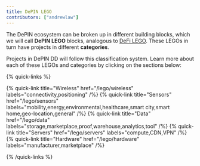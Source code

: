 ```yaml
---
title: DePIN LEGO
contributors: ["andrewlaw"]
---
```


The DePIN ecosystem can be broken up in different building blocks, which we will call **DePIN LEGO** blocks, analogous to [DeFi LEGO](https://phemex.com/academy/defi-composability-money-lego). These LEGOs in turn have projects in different **categories**.

Projects in DePIN DD will follow this classification system. Learn more about each of these LEGOs and categories by clicking on the sections below:

{% quick-links %}

{% quick-link title="Wireless" href="/lego/wireless" labels="connectivity,positioning" /%}
{% quick-link title="Sensors" href="/lego/sensors" labels="mobility,energy,environmental,healthcare,smart city,smart home,geo-location,general" /%}
{% quick-link title="Data" href="/lego/data" labels="storage,marketplace,proof,warehouse,analytics,tool" /%}
{% quick-link title="Servers" href="/lego/servers" labels="compute,CDN,VPN" /%}
{% quick-link title="Hardware" href="/lego/hardware" labels="manufacturer,marketplace" /%}

{% /quick-links %}
